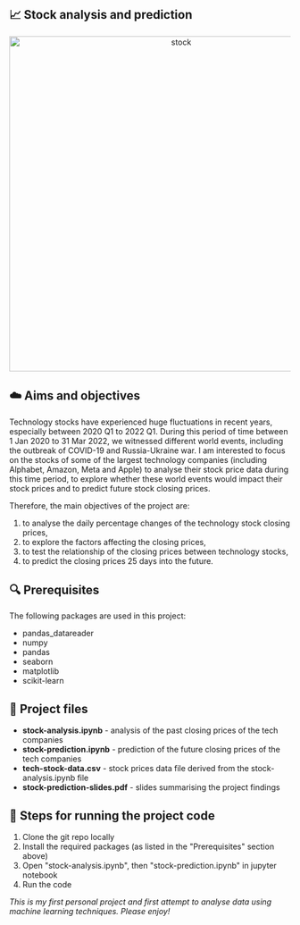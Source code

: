 ## 📈 Stock analysis and prediction
<p align="center" width="100%">
    <img src="https://github.com/clarissa-lo/stocks-prediction/assets/112577943/c6d17816-4170-4301-aeed-e676dbfa03cd.jpg" alt="stock" width="600"/>
</p>


## ☁️ Aims and objectives
Technology stocks have experienced huge fluctuations in recent years, especially between 2020 Q1 to 2022 Q1. During this period of time between 1 Jan 2020 to 31 Mar 2022, we witnessed different world events, including the outbreak of COVID-19 and Russia-Ukraine war. I am interested to focus on the stocks of some of the largest technology companies (including Alphabet, Amazon, Meta and Apple) to analyse their stock price data during this time period, to explore whether these world events would impact their stock prices and to predict future stock closing prices.

Therefore, the main objectives of the project are:
1) to analyse the daily percentage changes of the technology stock closing prices,
2) to explore the factors affecting the closing prices,
3) to test the relationship of the closing prices between technology stocks,
4) to predict the closing prices 25 days into the future.

 ## 🔍 Prerequisites
The following packages are used in this project:
- pandas_datareader
- numpy
- pandas
- seaborn
- matplotlib
- scikit-learn

 ## 💾 Project files
 - **stock-analysis.ipynb** - analysis of the past closing prices of the tech companies
 - **stock-prediction.ipynb** - prediction of the future closing prices of the tech companies
 - **tech-stock-data.csv** - stock prices data file derived from the stock-analysis.ipynb file
 - **stock-prediction-slides.pdf** - slides summarising the project findings

 ## 👣 Steps for running the project code
1. Clone the git repo locally
2. Install the required packages (as listed in the "Prerequisites" section above)
3. Open "stock-analysis.ipynb", then "stock-prediction.ipynb" in jupyter notebook
4. Run the code

_This is my first personal project and first attempt to analyse data using machine learning techniques. Please enjoy!_
